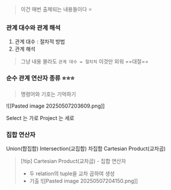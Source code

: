 
> 이건 매번 출제되는 내용들이다 ⭐


### 관계 대수와 관계 해석

1. 관계 대수 : 절차적 방법 
2. 관계 해석 

> 그냥 내용 몰라도 `관계 대수 = 절차적`  이것만 외워
>  ==대절==

### 순수 관계 연산자 종류 ⭐⭐⭐<br>
> 명령어와 기호는 기억하기

![[Pasted image 20250507203609.png]]

Select 는 가로
Project 는 세로 


### 집합 연산자 

Union(합집합)
Intersection(교집합)
차집합
Cartesian Product(교차곱)

>[!tip] Cartesian Product(교차곱) - 집합 연산자
>- 두 relation의 tuple을 교차 곱하여 생성
>- 기출
> ![[Pasted image 20250507204150.png]]






